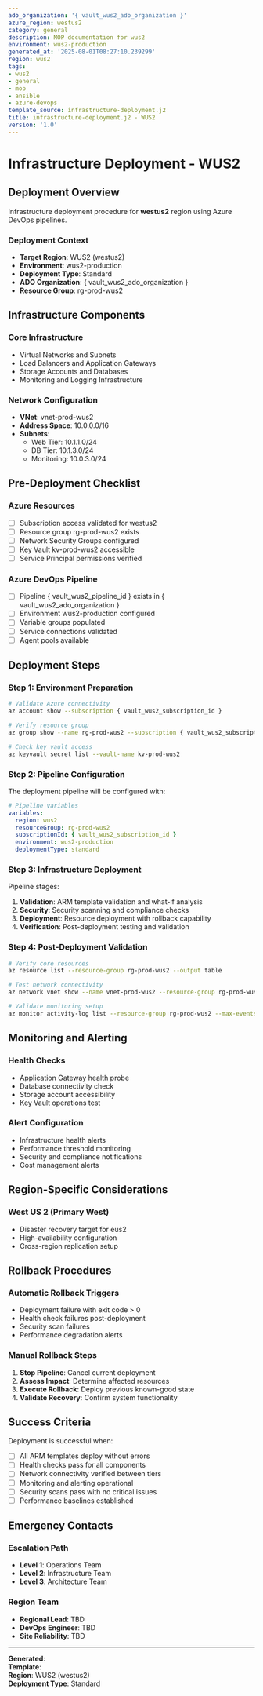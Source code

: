 ```yaml
---
ado_organization: '{ vault_wus2_ado_organization }'
azure_region: westus2
category: general
description: MOP documentation for wus2
environment: wus2-production
generated_at: '2025-08-01T08:27:10.239299'
region: wus2
tags:
- wus2
- general
- mop
- ansible
- azure-devops
template_source: infrastructure-deployment.j2
title: infrastructure-deployment.j2 - WUS2
version: '1.0'
---
```


# Infrastructure Deployment - WUS2

## Deployment Overview

Infrastructure deployment procedure for **westus2** region using Azure DevOps pipelines.

### Deployment Context

- **Target Region**: WUS2 (westus2)
- **Environment**: wus2-production
- **Deployment Type**: Standard
- **ADO Organization**: { vault_wus2_ado_organization }
- **Resource Group**: rg-prod-wus2

## Infrastructure Components

### Core Infrastructure
- Virtual Networks and Subnets
- Load Balancers and Application Gateways  
- Storage Accounts and Databases
- Monitoring and Logging Infrastructure

### Network Configuration
- **VNet**: vnet-prod-wus2
- **Address Space**: 10.0.0.0/16
- **Subnets**:
  - Web Tier: 10.1.1.0/24
  - DB Tier: 10.1.3.0/24
  - Monitoring: 10.0.3.0/24

## Pre-Deployment Checklist

### Azure Resources
- [ ] Subscription access validated for westus2
- [ ] Resource group rg-prod-wus2 exists
- [ ] Network Security Groups configured
- [ ] Key Vault kv-prod-wus2 accessible
- [ ] Service Principal permissions verified

### Azure DevOps Pipeline
- [ ] Pipeline { vault_wus2_pipeline_id } exists in { vault_wus2_ado_organization }
- [ ] Environment wus2-production configured
- [ ] Variable groups populated
- [ ] Service connections validated
- [ ] Agent pools available

## Deployment Steps

### Step 1: Environment Preparation

```bash
# Validate Azure connectivity
az account show --subscription { vault_wus2_subscription_id }

# Verify resource group
az group show --name rg-prod-wus2 --subscription { vault_wus2_subscription_id }

# Check key vault access
az keyvault secret list --vault-name kv-prod-wus2
```

### Step 2: Pipeline Configuration

The deployment pipeline will be configured with:

```yaml
# Pipeline variables
variables:
  region: wus2
  resourceGroup: rg-prod-wus2
  subscriptionId: { vault_wus2_subscription_id }
  environment: wus2-production
  deploymentType: standard
```

### Step 3: Infrastructure Deployment

Pipeline stages:
1. **Validation**: ARM template validation and what-if analysis
2. **Security**: Security scanning and compliance checks
3. **Deployment**: Resource deployment with rollback capability
4. **Verification**: Post-deployment testing and validation

### Step 4: Post-Deployment Validation

```bash
# Verify core resources
az resource list --resource-group rg-prod-wus2 --output table

# Test network connectivity
az network vnet show --name vnet-prod-wus2 --resource-group rg-prod-wus2

# Validate monitoring setup
az monitor activity-log list --resource-group rg-prod-wus2 --max-events 5
```

## Monitoring and Alerting

### Health Checks
- Application Gateway health probe
- Database connectivity check  
- Storage account accessibility
- Key Vault operations test

### Alert Configuration
- Infrastructure health alerts
- Performance threshold monitoring
- Security and compliance notifications
- Cost management alerts

## Region-Specific Considerations

### West US 2 (Primary West)
- Disaster recovery target for eus2
- High-availability configuration
- Cross-region replication setup

## Rollback Procedures

### Automatic Rollback Triggers
- Deployment failure with exit code > 0
- Health check failures post-deployment
- Security scan failures
- Performance degradation alerts

### Manual Rollback Steps
1. **Stop Pipeline**: Cancel current deployment
2. **Assess Impact**: Determine affected resources
3. **Execute Rollback**: Deploy previous known-good state
4. **Validate Recovery**: Confirm system functionality

## Success Criteria

Deployment is successful when:
- [ ] All ARM templates deploy without errors
- [ ] Health checks pass for all components
- [ ] Network connectivity verified between tiers
- [ ] Monitoring and alerting operational
- [ ] Security scans pass with no critical issues
- [ ] Performance baselines established

## Emergency Contacts

### Escalation Path
- **Level 1**: Operations Team
- **Level 2**: Infrastructure Team  
- **Level 3**: Architecture Team

### Region Team
- **Regional Lead**: TBD
- **DevOps Engineer**: TBD
- **Site Reliability**: TBD

---

**Generated**:   
**Template**:   
**Region**: WUS2 (westus2)  
**Deployment Type**: Standard